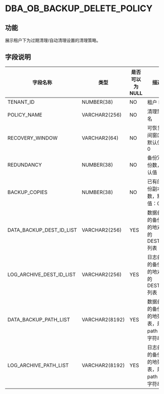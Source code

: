# DBA_OB_BACKUP_DELETE_POLICY
## 功能
展示租户下为过期清理/自动清理设置的清理策略。
## 字段说明

| 字段名称 | 类型 | 是否可以为 NULL | 描述 |
| --- | --- | --- | --- |
| TENANT_ID | NUMBER(38) | NO | 租户 ID |
| POLICY_NAME | VARCHAR2(256) | NO | 清理策略名 |
| RECOVERY_WINDOW | VARCHAR2(64) | NO | 可恢复时间窗口，默认值：0 |
| REDUNDANCY | NUMBER(38) | NO | 备份冗余份数，默认值：1 |
| BACKUP_COPIES | NUMBER(38) | NO | 已有的备份副本数，默认值：0 |
| DATA_BACKUP_DEST_ID_LIST | VARCHAR2(256) | YES | 数据备份的备份目的地对应的 DEST_ID 列表 |
| LOG_ARCHIVE_DEST_ID_LIST | VARCHAR2(256) | YES | 日志备份的备份目的地对应的 DEST_ID 列表 |
| DATA_BACKUP_PATH_LIST | VARCHAR2(8192) | YES | 数据备份的备份目的地列表，是 path 的字符串 |
| LOG_ARCHIVE_PATH_LIST | VARCHAR2(8192) | YES | 日志备份的备份目的地列表，是 path 的字符串 |

